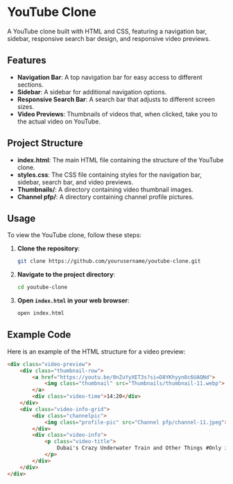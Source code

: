# YouTube Clone

A YouTube clone built with HTML and CSS, featuring a navigation bar, sidebar, responsive search bar design, and responsive video previews.

## Features

- **Navigation Bar**: A top navigation bar for easy access to different sections.
- **Sidebar**: A sidebar for additional navigation options.
- **Responsive Search Bar**: A search bar that adjusts to different screen sizes.
- **Video Previews**: Thumbnails of videos that, when clicked, take you to the actual video on YouTube.

## Project Structure

- **index.html**: The main HTML file containing the structure of the YouTube clone.
- **styles.css**: The CSS file containing styles for the navigation bar, sidebar, search bar, and video previews.
- **Thumbnails/**: A directory containing video thumbnail images.
- **Channel pfp/**: A directory containing channel profile pictures.

## Usage

To view the YouTube clone, follow these steps:

1. **Clone the repository**:
    ```sh
    git clone https://github.com/yourusername/youtube-clone.git
    ```

2. **Navigate to the project directory**:
    ```sh
    cd youtube-clone
    ```

3. **Open `index.html` in your web browser**:
    ```sh
    open index.html
    ```

## Example Code

Here is an example of the HTML structure for a video preview:

```html
<div class="video-preview">
    <div class="thumbnail-row">
        <a href="https://youtu.be/0nZuYyXET3s?si=D8YKhyyn8c6UAQNd">
            <img class="thumbnail" src="Thumbnails/thumbnail-11.webp">
        </a>
        <div class="video-time">14:20</div>
    </div>
    <div class="video-info-grid">
        <div class="channelpic">
            <img class="profile-pic" src="Channel pfp/channel-11.jpeg">
        </div>
        <div class="video-info">
            <p class="video-title">
                Dubai's Crazy Underwater Train and Other Things #Only in Dubai
            </p>
        </div>
    </div>
</div>
